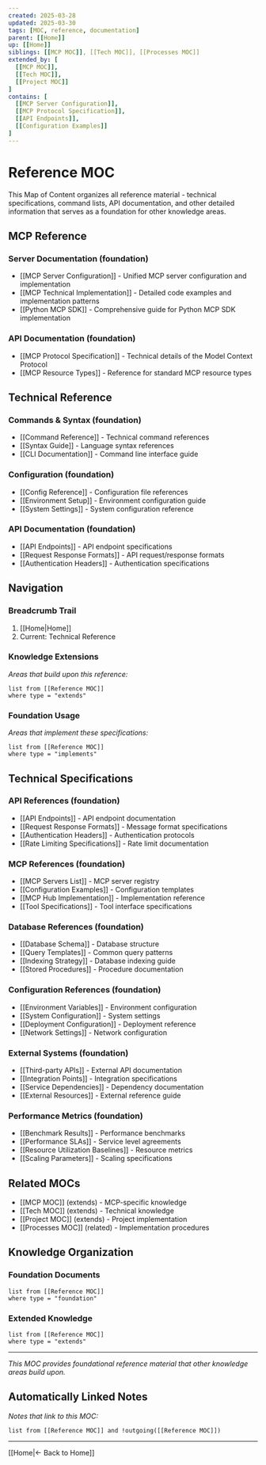 ```yaml
---
created: 2025-03-28
updated: 2025-03-30
tags: [MOC, reference, documentation]
parent: [[Home]]
up: [[Home]]
siblings: [[MCP MOC]], [[Tech MOC]], [[Processes MOC]]
extended_by: [
  [[MCP MOC]],
  [[Tech MOC]],
  [[Project MOC]]
]
contains: [
  [[MCP Server Configuration]],
  [[MCP Protocol Specification]],
  [[API Endpoints]],
  [[Configuration Examples]]
]
---
```


# Reference MOC

This Map of Content organizes all reference material - technical specifications, command lists, API documentation, and other detailed information that serves as a foundation for other knowledge areas.

## MCP Reference

### Server Documentation (foundation)

- [[MCP Server Configuration]] - Unified MCP server configuration and implementation
- [[MCP Technical Implementation]] - Detailed code examples and implementation patterns
- [[Python MCP SDK]] - Comprehensive guide for Python MCP SDK implementation

### API Documentation (foundation)

- [[MCP Protocol Specification]] - Technical details of the Model Context Protocol
- [[MCP Resource Types]] - Reference for standard MCP resource types

## Technical Reference

### Commands & Syntax (foundation)

- [[Command Reference]] - Technical command references
- [[Syntax Guide]] - Language syntax references
- [[CLI Documentation]] - Command line interface guide

### Configuration (foundation)

- [[Config Reference]] - Configuration file references
- [[Environment Setup]] - Environment configuration guide
- [[System Settings]] - System configuration reference

### API Documentation (foundation)

- [[API Endpoints]] - API endpoint specifications
- [[Request Response Formats]] - API request/response formats
- [[Authentication Headers]] - Authentication specifications

## Navigation

### Breadcrumb Trail

1. [[Home|Home]]
2. Current: Technical Reference

### Knowledge Extensions

_Areas that build upon this reference:_

```dataview
list from [[Reference MOC]]
where type = "extends"
```

### Foundation Usage

_Areas that implement these specifications:_

```dataview
list from [[Reference MOC]]
where type = "implements"
```

## Technical Specifications

### API References (foundation)

- [[API Endpoints]] - API endpoint documentation
- [[Request Response Formats]] - Message format specifications
- [[Authentication Headers]] - Authentication protocols
- [[Rate Limiting Specifications]] - Rate limit documentation

### MCP References (foundation)

- [[MCP Servers List]] - MCP server registry
- [[Configuration Examples]] - Configuration templates
- [[MCP Hub Implementation]] - Implementation reference
- [[Tool Specifications]] - Tool interface specifications

### Database References (foundation)

- [[Database Schema]] - Database structure
- [[Query Templates]] - Common query patterns
- [[Indexing Strategy]] - Database indexing guide
- [[Stored Procedures]] - Procedure documentation

### Configuration References (foundation)

- [[Environment Variables]] - Environment configuration
- [[System Configuration]] - System settings
- [[Deployment Configuration]] - Deployment reference
- [[Network Settings]] - Network configuration

### External Systems (foundation)

- [[Third-party APIs]] - External API documentation
- [[Integration Points]] - Integration specifications
- [[Service Dependencies]] - Dependency documentation
- [[External Resources]] - External reference guide

### Performance Metrics (foundation)

- [[Benchmark Results]] - Performance benchmarks
- [[Performance SLAs]] - Service level agreements
- [[Resource Utilization Baselines]] - Resource metrics
- [[Scaling Parameters]] - Scaling specifications

## Related MOCs

- [[MCP MOC]] (extends) - MCP-specific knowledge
- [[Tech MOC]] (extends) - Technical knowledge
- [[Project MOC]] (extends) - Project implementation
- [[Processes MOC]] (related) - Implementation procedures

## Knowledge Organization

### Foundation Documents

```dataview
list from [[Reference MOC]]
where type = "foundation"
```

### Extended Knowledge

```dataview
list from [[Reference MOC]]
where type = "extends"
```

---

_This MOC provides foundational reference material that other knowledge areas build upon._

## Automatically Linked Notes

_Notes that link to this MOC:_

```dataview
list from [[Reference MOC]] and !outgoing([[Reference MOC]])
```

---

[[Home|← Back to Home]]
